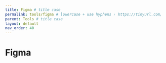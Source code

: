 ```yaml
---
title: Figma # title case
permalink: tools/figma # lowercase + use hyphens › https://tinyurl.com/27kmc4rb
parent: Tools # title case
layout: default
nav_order: 40
---
```


# Figma
